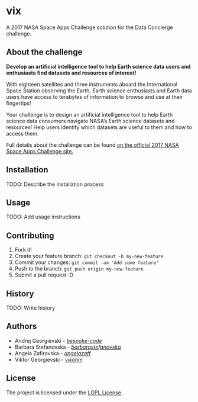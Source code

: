 # vix
A 2017 NASA Space Apps Challenge solution for the Data Concierge challenge.

## About the challenge

**Develop an artificial intelligence tool to help Earth science data users and enthusiasts find datasets and resources of interest!**

With eighteen satellites and three instruments aboard the International Space Station observing the Earth, Earth science enthusiasts and Earth data users have access to terabytes of information to browse and use at their fingertips!

Your challenge is to design an artificial intelligence tool to help Earth science data consumers navigate NASA’s Earth science datasets and resources!  Help users identify which datasets are useful to them and how to access them.

Full details about the challenge can be found [on the official 2017 NASA Space Apps Challenge site.](https://2017.spaceappschallenge.org/challenges/ideate-and-create/data-concierge/details)

## Installation

TODO: Describe the installation process

## Usage

TODO: Add usage instructions

## Contributing

1. Fork it!
2. Create your feature branch: `git checkout -b my-new-feature`
3. Commit your changes: `git commit -am 'Add some feature'`
4. Push to the branch: `git push origin my-new-feature`
5. Submit a pull request :D

## History

TODO: Write history

## Authors
* Andrej Georgievski - [*bespoke-code*](https://github.com/bespoke-code)
* Barbara Stefanovska - [*barbarastefanovska*](https://github.com/barbarastefanovska)
* Angela Zafirovska - [*angelazaff*](https://github.com/angelazaff)
* Viktor Georgievski - [*vikohm*](https://github.com/vikohm)

## License

The project is licensed under the [LGPL License](https://www.gnu.org/licenses/gpl-3.0.html).
